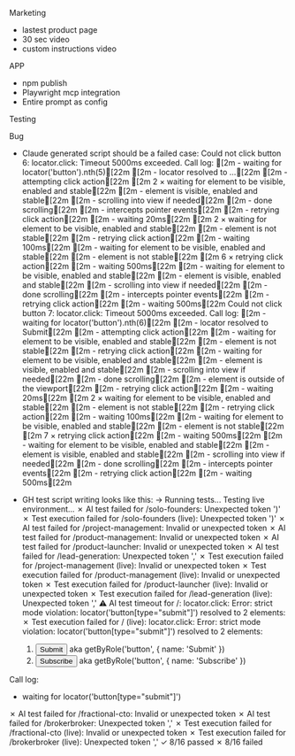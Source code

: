 
Marketing
- lastest product page
- 30 sec video
- custom instructions video


APP
- npm publish
- Playwright mcp integration
- Entire prompt as config

Testing


Bug
- Claude generated script should be a failed case:
Could not click button 6: locator.click: Timeout 5000ms exceeded. Call log: [2m - waiting for locator('button').nth(5)[22m [2m - locator resolved to …[22m [2m - attempting click action[22m [2m 2 × waiting for element to be visible, enabled and stable[22m [2m - element is visible, enabled and stable[22m [2m - scrolling into view if needed[22m [2m - done scrolling[22m [2m - intercepts pointer events[22m [2m - retrying click action[22m [2m - waiting 20ms[22m [2m 2 × waiting for element to be visible, enabled and stable[22m [2m - element is not stable[22m [2m - retrying click action[22m [2m - waiting 100ms[22m [2m - waiting for element to be visible, enabled and stable[22m [2m - element is not stable[22m [2m 6 × retrying click action[22m [2m - waiting 500ms[22m [2m - waiting for element to be visible, enabled and stable[22m [2m - element is visible, enabled and stable[22m [2m - scrolling into view if needed[22m [2m - done scrolling[22m [2m - intercepts pointer events[22m [2m - retrying click action[22m [2m - waiting 500ms[22m
Could not click button 7: locator.click: Timeout 5000ms exceeded. Call log: [2m - waiting for locator('button').nth(6)[22m [2m - locator resolved to Submit[22m [2m - attempting click action[22m [2m - waiting for element to be visible, enabled and stable[22m [2m - element is not stable[22m [2m - retrying click action[22m [2m - waiting for element to be visible, enabled and stable[22m [2m - element is visible, enabled and stable[22m [2m - scrolling into view if needed[22m [2m - done scrolling[22m [2m - element is outside of the viewport[22m [2m - retrying click action[22m [2m - waiting 20ms[22m [2m 2 × waiting for element to be visible, enabled and stable[22m [2m - element is not stable[22m [2m - retrying click action[22m [2m - waiting 100ms[22m [2m - waiting for element to be visible, enabled and stable[22m [2m - element is not stable[22m [2m 7 × retrying click action[22m [2m - waiting 500ms[22m [2m - waiting for element to be visible, enabled and stable[22m [2m - element is visible, enabled and stable[22m [2m - scrolling into view if needed[22m [2m - done scrolling[22m [2m - intercepts pointer events[22m [2m - retrying click action[22m [2m - waiting 500ms[22m

- GH test script writing looks like this:
→ Running tests...
  Testing live environment...
✗ AI test failed for /solo-founders: Unexpected token ')'
✗ Test execution failed for /solo-founders (live): Unexpected token ')'
✗ AI test failed for /project-management: Invalid or unexpected token
✗ AI test failed for /product-management: Invalid or unexpected token
✗ AI test failed for /product-launcher: Invalid or unexpected token
✗ AI test failed for /lead-generation: Unexpected token ','
✗ Test execution failed for /project-management (live): Invalid or unexpected token
✗ Test execution failed for /product-management (live): Invalid or unexpected token
✗ Test execution failed for /product-launcher (live): Invalid or unexpected token
✗ Test execution failed for /lead-generation (live): Unexpected token ','
⚠ AI test timeout for /: locator.click: Error: strict mode violation: locator('button[type="submit"]') resolved to 2 elements:
✗ Test execution failed for / (live): locator.click: Error: strict mode violation: locator('button[type="submit"]') resolved to 2 elements:
    1) <button type="submit">Submit</button> aka getByRole('button', { name: 'Submit' })
    2) <button type="submit">Subscribe</button> aka getByRole('button', { name: 'Subscribe' })

Call log:
  - waiting for locator('button[type="submit"]')

✗ AI test failed for /fractional-cto: Invalid or unexpected token
✗ AI test failed for /brokerbroker: Unexpected token ','
✗ Test execution failed for /fractional-cto (live): Invalid or unexpected token
✗ Test execution failed for /brokerbroker (live): Unexpected token ','
    ✓ 8/16 passed  ✗ 8/16 failed